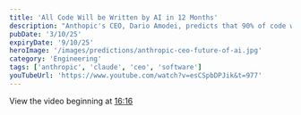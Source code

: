 ```yaml
---
title: 'All Code Will be Written by AI in 12 Months'
description: "Anthopic's CEO, Dario Amodei, predicts that 90% of code will be written by AI by September, 2025. And that essentially all code will be written by AI by March, 2026."
pubDate: '3/10/25'
expiryDate: '9/10/25'
heroImage: '/images/predictions/anthropic-ceo-future-of-ai.jpg'
category: 'Engineering'
tags: ['anthropic', 'claude', 'ceo', 'software']
youTubeUrl: 'https://www.youtube.com/watch?v=esCSpbDPJik&t=977'
---
```


View the video beginning at [16:16](https://youtu.be/esCSpbDPJik?t=977)
